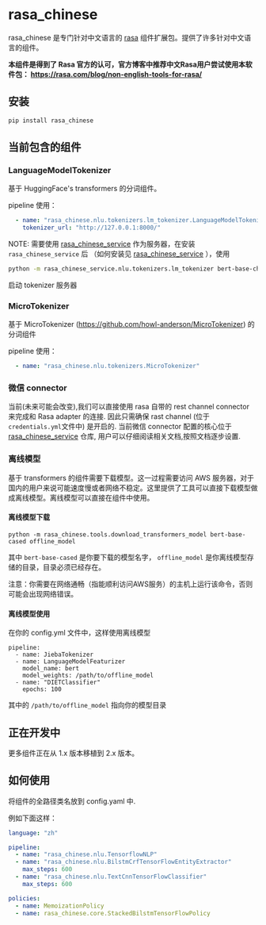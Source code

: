 # rasa_chinese

rasa_chinese 是专门针对中文语言的 [rasa](https://github.com/RasaHQ/rasa) 组件扩展包。提供了许多针对中文语言的组件。

**本组件是得到了 Rasa 官方的认可，官方博客中推荐中文Rasa用户尝试使用本软件包： https://rasa.com/blog/non-english-tools-for-rasa/**

## 安装
```bash
pip install rasa_chinese
```

## 当前包含的组件
### LanguageModelTokenizer

基于 HuggingFace's transformers 的分词组件。

pipeline 使用：
```yaml
  - name: "rasa_chinese.nlu.tokenizers.lm_tokenizer.LanguageModelTokenizer"
    tokenizer_url: "http://127.0.0.1:8000/"
```
NOTE: 需要使用 [rasa_chinese_service](https://github.com/howl-anderson/rasa_chinese_service) 作为服务器，在安装 `rasa_chinese_service` 后 （如何安装见 [rasa_chinese_service](https://github.com/howl-anderson/rasa_chinese_service) ），使用
```bash
python -m rasa_chinese_service.nlu.tokenizers.lm_tokenizer bert-base-chinese
```
启动 tokenizer 服务器

### MicroTokenizer

基于 MicroTokenizer (https://github.com/howl-anderson/MicroTokenizer) 的分词组件

pipeline 使用：
```yaml
  - name: "rasa_chinese.nlu.tokenizers.MicroTokenizer"
```

### 微信 connector
当前(未来可能会改变),我们可以直接使用 rasa 自带的 rest channel connector 来完成和 Rasa adapter 的连接. 因此只需确保 rast channel (位于`credentials.yml`文件中) 是开启的.
当前微信 connector 配置的核心位于 [rasa_chinese_service](https://github.com/howl-anderson/rasa_chinese_service) 仓库, 用户可以仔细阅读相关文档,按照文档逐步设置. 

### 离线模型
基于 transformers 的组件需要下载模型。这一过程需要访问 AWS 服务器，对于国内的用户来说可能速度慢或者网络不稳定。这里提供了工具可以直接下载模型做成离线模型。离线模型可以直接在组件中使用。
#### 离线模型下载
```
python -m rasa_chinese.tools.download_transformers_model bert-base-cased offline_model
```
其中 `bert-base-cased` 是你要下载的模型名字， `offline_model` 是你离线模型存储的目录，目录必须已经存在。

注意：你需要在网络通畅（指能顺利访问AWS服务）的主机上运行该命令，否则可能会出现网络错误。
#### 离线模型使用
在你的 config.yml 文件中，这样使用离线模型
```
pipeline:
  - name: JiebaTokenizer
  - name: LanguageModelFeaturizer
    model_name: bert
    model_weights: /path/to/offline_model
  - name: "DIETClassifier"
    epochs: 100
```
其中的 `/path/to/offline_model` 指向你的模型目录

## 正在开发中

更多组件正在从 1.x 版本移植到 2.x 版本。
    

## 如何使用
将组件的全路径类名放到 config.yaml 中.

例如下面这样：
```yaml
language: "zh"

pipeline:
  - name: "rasa_chinese.nlu.TensorflowNLP"
  - name: "rasa_chinese.nlu.BilstmCrfTensorFlowEntityExtractor"
    max_steps: 600
  - name: "rasa_chinese.nlu.TextCnnTensorFlowClassifier"
    max_steps: 600

policies:
  - name: MemoizationPolicy
  - name: rasa_chinese.core.StackedBilstmTensorFlowPolicy
```

